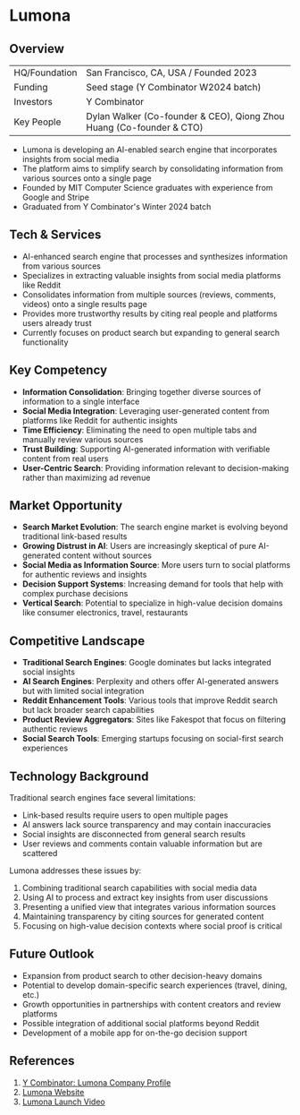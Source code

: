 # Lumona

## Overview

|                     |                                                                        |
| ------------------- | ---------------------------------------------------------------------- |
| HQ/Foundation       | San Francisco, CA, USA / Founded 2023                                 |
| Funding             | Seed stage (Y Combinator W2024 batch)                                 |
| Investors           | Y Combinator                                                          |
| Key People          | Dylan Walker (Co-founder & CEO), Qiong Zhou Huang (Co-founder & CTO)  |

- Lumona is developing an AI-enabled search engine that incorporates insights from social media
- The platform aims to simplify search by consolidating information from various sources onto a single page
- Founded by MIT Computer Science graduates with experience from Google and Stripe
- Graduated from Y Combinator's Winter 2024 batch

## Tech & Services

- AI-enhanced search engine that processes and synthesizes information from various sources
- Specializes in extracting valuable insights from social media platforms like Reddit
- Consolidates information from multiple sources (reviews, comments, videos) onto a single results page
- Provides more trustworthy results by citing real people and platforms users already trust
- Currently focuses on product search but expanding to general search functionality

## Key Competency

- **Information Consolidation**: Bringing together diverse sources of information to a single interface
- **Social Media Integration**: Leveraging user-generated content from platforms like Reddit for authentic insights
- **Time Efficiency**: Eliminating the need to open multiple tabs and manually review various sources
- **Trust Building**: Supporting AI-generated information with verifiable content from real users
- **User-Centric Search**: Providing information relevant to decision-making rather than maximizing ad revenue

## Market Opportunity

- **Search Market Evolution**: The search engine market is evolving beyond traditional link-based results
- **Growing Distrust in AI**: Users are increasingly skeptical of pure AI-generated content without sources
- **Social Media as Information Source**: More users turn to social platforms for authentic reviews and insights
- **Decision Support Systems**: Increasing demand for tools that help with complex purchase decisions
- **Vertical Search**: Potential to specialize in high-value decision domains like consumer electronics, travel, restaurants

## Competitive Landscape

- **Traditional Search Engines**: Google dominates but lacks integrated social insights
- **AI Search Engines**: Perplexity and others offer AI-generated answers but with limited social integration
- **Reddit Enhancement Tools**: Various tools that improve Reddit search but lack broader search capabilities
- **Product Review Aggregators**: Sites like Fakespot that focus on filtering authentic reviews
- **Social Search Tools**: Emerging startups focusing on social-first search experiences

## Technology Background

Traditional search engines face several limitations:
- Link-based results require users to open multiple pages
- AI answers lack source transparency and may contain inaccuracies
- Social insights are disconnected from general search results
- User reviews and comments contain valuable information but are scattered

Lumona addresses these issues by:
1. Combining traditional search capabilities with social media data
2. Using AI to process and extract key insights from user discussions
3. Presenting a unified view that integrates various information sources
4. Maintaining transparency by citing sources for generated content
5. Focusing on high-value decision contexts where social proof is critical

## Future Outlook

- Expansion from product search to other decision-heavy domains
- Potential to develop domain-specific search experiences (travel, dining, etc.)
- Growth opportunities in partnerships with content creators and review platforms
- Possible integration of additional social platforms beyond Reddit
- Development of a mobile app for on-the-go decision support

## References

1. [Y Combinator: Lumona Company Profile](https://www.ycombinator.com/companies/lumona)
2. [Lumona Website](https://www.lumona.ai/)
3. [Lumona Launch Video](https://youtu.be/bTWQ30DC7as) 